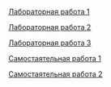 [Лабораторная работа 1](https://github.com/VexelB/CG2year/blob/9cf74a886f24fc673cdf3a8062f92656f87ec89f/%D0%92%D0%BE%D0%B8%CC%86%D1%82%D0%B8%D0%BD%20%D0%98%D0%92%D0%A2%20%D0%9B%D0%A01%20(%D0%9A%D0%93).pdf)

[Лабораторная работа 2](https://github.com/VexelB/CG2year/blob/9cf74a886f24fc673cdf3a8062f92656f87ec89f/%D0%92%D0%BE%D0%B8%CC%86%D1%82%D0%B8%D0%BD%20%D0%98%D0%92%D0%A2%20%D0%9B%D0%A02%20(%D0%9A%D0%93).pdf)

[Лабораторная работа 3](https://github.com/VexelB/CG2year/blob/9cf74a886f24fc673cdf3a8062f92656f87ec89f/%D0%92%D0%BE%D0%B8%CC%86%D1%82%D0%B8%D0%BD%20%D0%98%D0%92%D0%A2%20%D0%9B%D0%A03%20(%D0%9A%D0%93).pdf)

[Самостаятельная работа 1](https://github.com/VexelB/CG2year/blob/9cf74a886f24fc673cdf3a8062f92656f87ec89f/%D0%92%D0%BE%D0%B8%CC%86%D1%82%D0%B8%D0%BD%20%D0%98%D0%92%D0%A2%20%D0%A1%D0%A01%20(%D0%9A%D0%93).pdf)

[Самостаятельная работа 2](https://github.com/VexelB/CG2year/blob/9cf74a886f24fc673cdf3a8062f92656f87ec89f/%D0%92%D0%BE%D0%B8%CC%86%D1%82%D0%B8%D0%BD%20%D0%98%D0%92%D0%A2%20%D0%A1%D0%A02%20(%D0%9A%D0%93).pdf)
